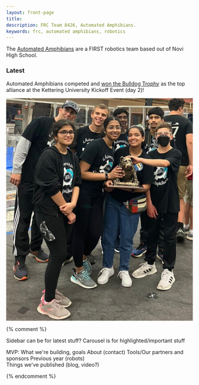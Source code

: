 ```yaml
---
layout: front-page
title: 
description: FRC Team 8426, Automated Amphibians.
keywords: frc, automated amphibians, robotics
---
```


<style>
    li.nav-item {
        margin-left: 2.5em;
    }

    .content {
        margin-top: 2em;
        font-size: 110%;
    }

    .carousel-control-next,
    .carousel-control-prev {
        width: initial;
        background: #888;

    }

    .carousel-item {
        padding: 2em;
    }
</style>

The [Automated Amphibians](about) are a FIRST robotics team based out of Novi High School. 

### Latest
Automated Amphibians competed and [won the Bulldog Trophy](/seasons/2023/kettering-kickoff) as the top alliance at the Kettering University Kickoff Event (day 2)!
<!-- After a hard 2023 robot competition season, the Amphibians were able to travel to the Michigan State Championships, and then to the World Championships in Houston. Read all about the [2023 Amphibians season in our recap](/seasons/2023/season). -->

<div id="slideshow1" style="position: relative; width: 800px; height: 600px;">
<!-- the image with opacity 1 shows first -->
  <img src="/seasons/2023/bulldog-trophy.png" style="position: absolute; width: 63%; height: 100%; opacity: 1; transition: opacity 1s ease-in-out;" id="image1"/>  
  <img src="assets/team-latest.jpg" style="position: absolute; width: 100%; height: 100%; opacity: 0; transition: opacity 1s ease-in-out;" id="image2"/>
  <img src="assets/Robotplacingcone.jpg" style="position: absolute; width: 100%; height: 100%; opacity: 0; transition: opacity 1s ease-in-out;" id="image3"/> 
</div>

<script>
  makeSlideshow("#slideshow1 img");
</script>



{% comment %} 

Sidebar can be for latest stuff?
Carousel is for highlighted/important stuff

MVP:
    What we're building, goals
    About (contact)
    Tools/Our partners and sponsors
    Previous year (robots)       
    Things we've published (blog, video?) 

{% endcomment %} 
